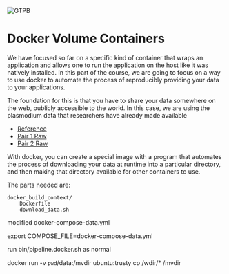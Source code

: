 ![GTPB](http://gtpb.igc.gulbenkian.pt/bicourses/images/GTPB2015logo.png "GTPB")

Docker Volume Containers
========================

We have focused so far on a specific kind of container that wraps an application
and allows one to run the application on the host like it was natively installed.
In this part of the course, we are going to focus on a way to use docker to automate
the process of reproducibly providing your data to your applications.

The foundation for this is that you have to share your data somewhere on the web,
publicly accessible to the world.
In this case, we are using the plasmodium data that researchers have already made available

* [Reference](ftp://ftp.sanger.ac.uk/pub/project/pathogens/Plasmodium/falciparum/3D7/3D7.version2.1.5/Pf3D7_v2.1.5.fasta)
* [Pair 1 Raw](ftp://ftp.sra.ebi.ac.uk/vol1/fastq/ERR022/ERR022523/ERR022523_1.fastq.gz)
* [Pair 2 Raw](ftp://ftp.sra.ebi.ac.uk/vol1/fastq/ERR022/ERR022523/ERR022523_2.fastq.gz)

With docker, you can create a special image with a program that automates the process
of downloading your data at runtime into a particular directory, and then making that
directory available for other containers to use.

The parts needed are:
```
docker_build_context/
    Dockerfile
    download_data.sh
```
modified docker-compose-data.yml

export COMPOSE_FILE=docker-compose-data.yml

run bin/pipeline.docker.sh as normal

docker run -v `pwd`/data:/mvdir ubuntu:trusty cp /wdir/* /mvdir
